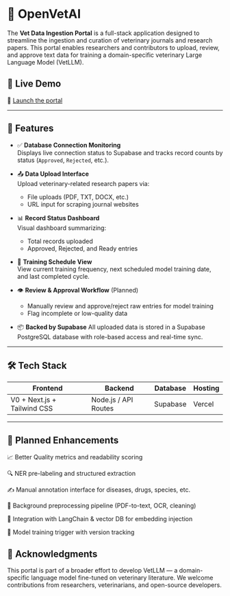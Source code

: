 # 🐾 OpenVetAI

The **Vet Data Ingestion Portal** is a full-stack application designed to streamline the ingestion and curation of veterinary journals and research papers. This portal enables researchers and contributors to upload, review, and approve text data for training a domain-specific veterinary Large Language Model (VetLLM).

## 🚀 Live Demo

🔗 [Launch the portal](https://v0-data-ingestion-portal-three.vercel.app/)

---

## 📌 Features

- ✅ **Database Connection Monitoring**  
  Displays live connection status to Supabase and tracks record counts by status (`Approved`, `Rejected`, etc.).

- 📤 **Data Upload Interface**  
  Upload veterinary-related research papers via:
  - File uploads (PDF, TXT, DOCX, etc.)
  - URL input for scraping journal websites

- 📊 **Record Status Dashboard**  
  Visual dashboard summarizing:
  - Total records uploaded
  - Approved, Rejected, and Ready entries

- 🧠 **Training Schedule View**  
  View current training frequency, next scheduled model training date, and last completed cycle.

- 👁️ **Review & Approval Workflow** (Planned)
  - Manually review and approve/reject raw entries for model training
  - Flag incomplete or low-quality data

- 📦 **Backed by Supabase**
  All uploaded data is stored in a Supabase PostgreSQL database with role-based access and real-time sync.

---

## 🛠️ Tech Stack

| Frontend         | Backend           | Database       | Hosting      |
|------------------|-------------------|----------------|--------------|
| V0 + Next.js + Tailwind CSS | Node.js / API Routes | Supabase       | Vercel       |

---

## 🧪 Planned Enhancements
📈 Better Quality metrics and readability scoring

🔍 NER pre-labeling and structured extraction

✍️ Manual annotation interface for diseases, drugs, species, etc.

🤖 Background preprocessing pipeline (PDF-to-text, OCR, cleaning)

🔗 Integration with LangChain & vector DB for embedding injection

🧬 Model training trigger with version tracking


## 🙌 Acknowledgments
This portal is part of a broader effort to develop VetLLM — a domain-specific language model fine-tuned on veterinary literature. We welcome contributions from researchers, veterinarians, and open-source developers.

